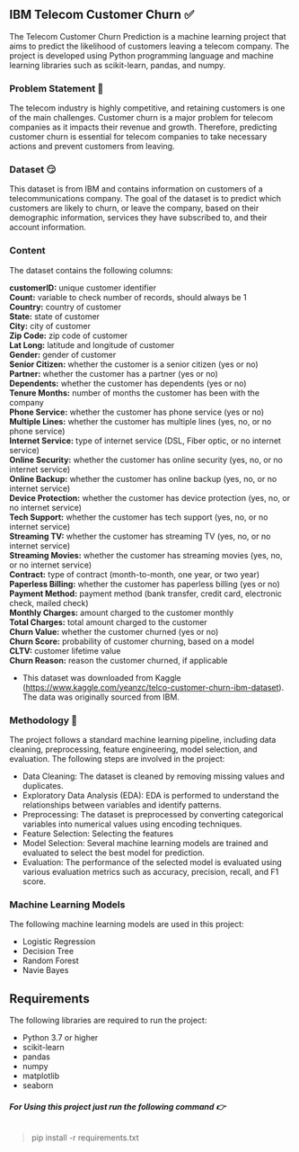 ## IBM Telecom Customer Churn ✅

The Telecom Customer Churn Prediction is a machine learning project that aims to predict the likelihood of customers leaving a telecom company. The project is developed using Python programming language and machine learning libraries such as scikit-learn, pandas, and numpy.<br>

### **Problem Statement 😬**
The telecom industry is highly competitive, and retaining customers is one of the main challenges. Customer churn is a major problem for telecom companies as it impacts their revenue and growth. Therefore, predicting customer churn is essential for telecom companies to take necessary actions and prevent customers from leaving.<br>

### **Dataset 😏**
This dataset is from IBM and contains information on customers of a telecommunications company. The goal of the dataset is to predict which customers are likely to churn, or leave the company, based on their demographic information, services they have subscribed to, and their account information.<br>

### **Content**

The dataset contains the following columns:

**customerID:** unique customer identifier<br>
**Count:** variable to check number of records, should always be 1<br>
**Country:** country of customer<br>
**State:** state of customer<br>
**City:** city of customer<br>
**Zip Code:** zip code of customer<br>
**Lat Long:** latitude and longitude of customer<br>
**Gender:** gender of customer<br>
**Senior Citizen:** whether the customer is a senior citizen (yes or no)<br>
**Partner:** whether the customer has a partner (yes or no)<br>
**Dependents:** whether the customer has dependents (yes or no)<br>
**Tenure Months:** number of months the customer has been with the company<br>
**Phone Service:** whether the customer has phone service (yes or no)<br>
**Multiple Lines:** whether the customer has multiple lines (yes, no, or no phone service)<br>
**Internet Service:** type of internet service (DSL, Fiber optic, or no internet service)<br>
**Online Security:** whether the customer has online security (yes, no, or no internet service)<br>
**Online Backup:** whether the customer has online backup (yes, no, or no internet service)<br>
**Device Protection:** whether the customer has device protection (yes, no, or no internet service)<br>
**Tech Support:** whether the customer has tech support (yes, no, or no internet service)<br>
**Streaming TV:** whether the customer has streaming TV (yes, no, or no internet service)<br>
**Streaming Movies:** whether the customer has streaming movies (yes, no, or no internet service)<br>
**Contract:** type of contract (month-to-month, one year, or two year)<br>
**Paperless Billing:** whether the customer has paperless billing (yes or no)<br>
**Payment Method:** payment method (bank transfer, credit card, electronic check, mailed check)<br>
**Monthly Charges:** amount charged to the customer monthly<br>
**Total Charges:** total amount charged to the customer<br>
**Churn Value:** whether the customer churned (yes or no)<br>
**Churn Score:** probability of customer churning, based on a model<br>
**CLTV:** customer lifetime value<br>
**Churn Reason:** reason the customer churned, if applicable<br>

- This dataset was downloaded from Kaggle (https://www.kaggle.com/yeanzc/telco-customer-churn-ibm-dataset). The data was originally sourced from IBM.

### **Methodology 🧠**
The project follows a standard machine learning pipeline, including data cleaning, preprocessing, feature engineering, model selection, and evaluation. The following steps are involved in the project:<br>
+ Data Cleaning: The dataset is cleaned by removing missing values and duplicates.<br>
+ Exploratory Data Analysis (EDA): EDA is performed to understand the relationships between variables and identify patterns.<br>
+ Preprocessing: The dataset is preprocessed by converting categorical variables into numerical values using encoding techniques.<br>
+ Feature Selection: Selecting the features<br>
+ Model Selection: Several machine learning models are trained and evaluated to select the best model for prediction.<br>
+ Evaluation: The performance of the selected model is evaluated using various evaluation metrics such as accuracy, precision, recall, and F1 score.<br>

### **Machine Learning Models**
The following machine learning models are used in this project:<br>
+ Logistic Regression<br>
+ Decision Tree<br>
+ Random Forest<br>
+ Navie Bayes<br>

## **Requirements**
The following libraries are required to run the project:<br>
+ Python 3.7 or higher<br>
+ scikit-learn<br>
+ pandas<br>
+ numpy<br>
+ matplotlib<br>
+ seaborn<br>

######  **For Using this project just run the following command 👉**
>pip install -r requirements.txt
